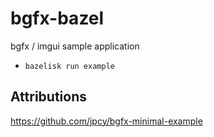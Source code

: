 # bgfx-bazel
bgfx / imgui sample application

- `bazelisk run example`


## Attributions
https://github.com/jpcy/bgfx-minimal-example
